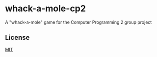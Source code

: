 # whack-a-mole-cp2
A "whack-a-mole" game for the Computer Programming 2 group project

## License
[MIT](https://choosealicense.com/licenses/mit/)
